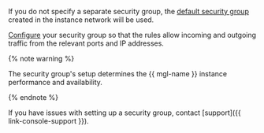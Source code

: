 If you do not specify a separate security group, the [default security group](../../vpc/concepts/security-groups.md#default-security-group) created in the instance network will be used.

[Configure](../../managed-gitlab/operations/configure-security-group.md) your security group so that the rules allow incoming and outgoing traffic from the relevant ports and IP addresses.
      
{% note warning %}

The security group's setup determines the {{ mgl-name }} instance performance and availability.

{% endnote %}

If you have issues with setting up a security group, contact [support]({{ link-console-support }}). 